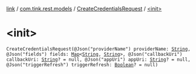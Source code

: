 [link](../../index.md) / [com.tink.rest.models](../index.md) / [CreateCredentialsRequest](index.md) / [&lt;init&gt;](./-init-.md)

# &lt;init&gt;

`CreateCredentialsRequest(@Json("providerName") providerName: `[`String`](https://kotlinlang.org/api/latest/jvm/stdlib/kotlin/-string/index.html)`, @Json("fields") fields: `[`Map`](https://kotlinlang.org/api/latest/jvm/stdlib/kotlin.collections/-map/index.html)`<`[`String`](https://kotlinlang.org/api/latest/jvm/stdlib/kotlin/-string/index.html)`, `[`String`](https://kotlinlang.org/api/latest/jvm/stdlib/kotlin/-string/index.html)`>, @Json("callbackUri") callbackUri: `[`String`](https://kotlinlang.org/api/latest/jvm/stdlib/kotlin/-string/index.html)`? = null, @Json("appUri") appUri: `[`String`](https://kotlinlang.org/api/latest/jvm/stdlib/kotlin/-string/index.html)`? = null, @Json("triggerRefresh") triggerRefresh: `[`Boolean`](https://kotlinlang.org/api/latest/jvm/stdlib/kotlin/-boolean/index.html)`? = null)`